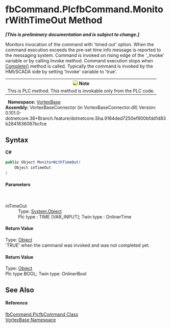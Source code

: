 # fbCommand.PlcfbCommand.MonitorWithTimeOut Method 
 _**\[This is preliminary documentation and is subject to change.\]**_

Monitors invocation of the command with 'timed out' option. When the command execution exceeds the pre-set time info message is reported to the messaging system. Command is invoked on rising edge of the '_Invoke' variable or by calling Invoke method. Command execution stops when <a href="M_VortexBase_fbCommand_PlcfbCommand_Complete.md">Complete()</a> method is called. Typically the command is invoked by the HMI/SCADA side by setting 'Invoke' variable to 'true'.
&nbsp;<table><tr><th>![Note](media/AlertNote.png) Note</th></tr><tr><td>This is PLC method. This method is invokable only from the PLC code.</td></tr></table>&nbsp;
**Namespace:**&nbsp;<a href="N_VortexBase.md">VortexBase</a><br />**Assembly:**&nbsp;VortexBaseConnector (in VortexBaseConnector.dll) Version: 0.101.0-dotnetcore.38+Branch.feature/dotnetcore.Sha.9184ded7250ef900bfdd1d83b2841836087bcfce

## Syntax

**C#**<br />
``` C#
public Object MonitorWithTimeOut(
	Object inTimeOut
)
```


#### Parameters
&nbsp;<dl><dt>inTimeOut</dt><dd>Type: <a href="https://docs.microsoft.com/dotnet/api/system.object" target="_blank">System.Object</a><br />
Plc type : TIME [VAR_INPUT]; Twin type : OnlinerTime</dd></dl>

#### Return Value
Type: <a href="https://docs.microsoft.com/dotnet/api/system.object" target="_blank">Object</a><br />'TRUE' when the cammand was invoked and was not completed yet.

#### Return Value
Type: <a href="https://docs.microsoft.com/dotnet/api/system.object" target="_blank">Object</a><br />Plc type BOOL; Twin type: OnlinerBool

## See Also


#### Reference
<a href="T_VortexBase_fbCommand_PlcfbCommand.md">fbCommand.PlcfbCommand Class</a><br /><a href="N_VortexBase.md">VortexBase Namespace</a><br />